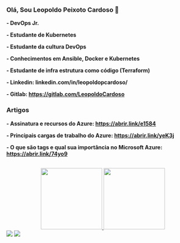### Olá, Sou Leopoldo Peixoto Cardoso 👋 ###

**- DevOps Jr.**

**- Estudante de Kubernetes**

**- Estudante da cultura DevOps**

**- Conhecimentos em Ansible, Docker e Kubernetes**

**- Estudante de infra estrutura como código (Terraform)** 

**- Linkedin: linkedin.com/in/leopoldopcardoso/**

**- Gitlab: https://gitlab.com/LeopoldoCardoso**

### Artigos ###
   
**- Assinatura e recursos do Azure: https://abrir.link/e1584**

**- Principais cargas de trabalho do Azure: https://abrir.link/yeK3j**

**- O que são tags e qual sua importância no Microsoft Azure: https://abrir.link/74yo9**


  
  ##

<div align="center">
  <a href="https://github.com/leopoldocardoso">
  <img height="160em" src="https://github-readme-stats.vercel.app/api?username=leopoldocardoso&show_icons=true&theme=dark&include_all_commits=true&count_private=true"/>
  <img height="160em" src="https://github-readme-stats.vercel.app/api/top-langs/?username=leopoldocardoso&layout=compact&langs_count=7&theme=dark"/>
</div>
  
  <div> 
   <a href="https://www.youtube.com/channel/UCoyjHY3F8x62xXyPH-RIWFQ" target="_blank"><img src="https://img.shields.io/badge/YouTube-FF0000?style=for-the-badge&logo=youtube&logoColor=white" target="_blank"></a>
  <a href="https://www.linkedin.com/in/leopoldopcardoso" target="_blank"><img src="https://img.shields.io/badge/-LinkedIn-%230077B5?style=for-the-badge&logo=linkedin&logoColor=white" target="_blank"></a> 
